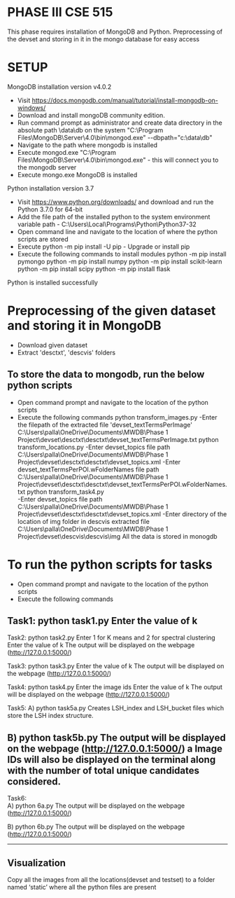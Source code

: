 PHASE III CSE 515
==================

This phase requires installation of MongoDB and Python.
Preprocessing of the devset and storing in it in the mongo database for easy access

SETUP
========

MongoDB installation version v4.0.2

  - Visit https://docs.mongodb.com/manual/tutorial/install-mongodb-on-windows/
  - Download and install mongoDB community edition.
  - Run command prompt as administrator and create data directory in the absolute path \data\db on the system
        "C:\Program Files\MongoDB\Server\4.0\bin\mongod.exe" --dbpath="c:\data\db"
  - Navigate to the path where mongodb is installed
  - Execute mongod.exe "C:\Program Files\MongoDB\Server\4.0\bin\mongod.exe" - this will connect you to the mongodb server
  - Execute mongo.exe
MongoDB is installed


Python installation version 3.7
  
   - Visit https://www.python.org/downloads/ and download and run the Python 3.7.0 for 64-bit
   - Add the file path of the installed python to the system environment variable path - C:\Users\Local\Programs\Python\Python37-32
   - Open command line and navigate to the location of where the python scripts are stored
   - Execute python -m pip install -U pip - Upgrade or install pip
   - Execute the following commands to install modules
                python -m pip install pymongo
                python -m pip install numpy
                python -m pip install scikit-learn
            python -m pip install scipy
            python -m pip install flask


Python is installed successfully



Preprocessing of the given dataset and storing it in MongoDB
===========================================================


- Download given dataset
- Extract 'desctxt', 'descvis' folders




To store the data to mongodb, run the below python scripts
----------------------------------------------------------




- Open command prompt and navigate to the location of the python scripts
-  Execute the following commands
                python transform_images.py -Enter the filepath of the extracted file 'devset_textTermsPerImage' C:\Users\palla\OneDrive\Documents\MWDB\Phase 1 Project\devset\desctxt\desctxt\devset_textTermsPerImage.txt
        python transform_locations.py 
                -Enter devset_topics file path C:\Users\palla\OneDrive\Documents\MWDB\Phase 1 Project\devset\desctxt\desctxt\devset_topics.xml
                -Enter devset_textTermsPerPOI.wFolderNames file path C:\Users\palla\OneDrive\Documents\MWDB\Phase 1 Project\devset\desctxt\desctxt\devset_textTermsPerPOI.wFolderNames.txt
        python transform_task4.py  
                -Enter devset_topics file path C:\Users\palla\OneDrive\Documents\MWDB\Phase 1 Project\devset\desctxt\desctxt\devset_topics.xml
                -Enter directory of the location of img folder in descvis extracted file C:\Users\palla\OneDrive\Documents\MWDB\Phase 1 Project\devset\descvis\descvis\img
All the data is stored in monogdb


To run the python scripts for tasks
=====================================================




- Open command prompt and navigate to the location of the python scripts
- Execute the following commands


Task1:  python task1.py
Enter the value of k 
------------------------------------------------------------------------------------------------
Task2:  python task2.py 
Enter 1 for K means and 2 for spectral clustering
Enter the value of k
The output will be displayed on the webpage (http://127.0.0.1:5000/)

Task3:  python task3.py 
Enter the value of k
The output will be displayed on the webpage (http://127.0.0.1:5000/)

Task4:  python task4.py 
Enter the image ids
Enter the value of k
The output will be displayed on the webpage (http://127.0.0.1:5000/)

Task5:
A) python task5a.py <L> <K>
Creates LSH_index and LSH_bucket files which store the LSH index structure.

B) python task5b.py <query imageID> <T>
The output will be displayed on the webpage (http://127.0.0.1:5000/) a
Image IDs will also be displayed on the terminal along with the number of total unique candidates considered.
------------------------------------------------------------------------------------------------
Task6:  
A)      python 6a.py
The output will be displayed on the webpage (http://127.0.0.1:5000/)


B)      python 6b.py
The output will be displayed on the webpage (http://127.0.0.1:5000/)


------------------------------------------------------------------------------------------------


Visualization
------------------------------
Copy all the images from all the locations(devset and testset) to a folder named ‘static’ where all the python files are present
